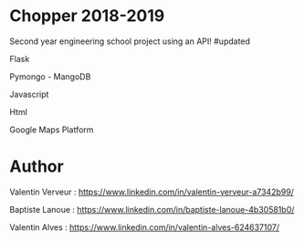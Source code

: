 # Chopper 2018-2019 

Second year engineering school project using an API! #updated

Flask 

Pymongo - MangoDB 

Javascript 

Html 

Google Maps Platform

# Author 
Valentin Verveur : https://www.linkedin.com/in/valentin-verveur-a7342b99/ 

Baptiste Lanoue : https://www.linkedin.com/in/baptiste-lanoue-4b30581b0/  

Valentin Alves : https://www.linkedin.com/in/valentin-alves-624637107/
